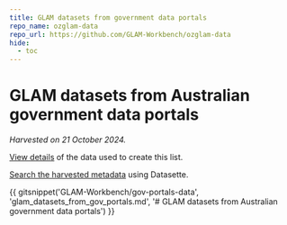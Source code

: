```yaml
---
title: GLAM datasets from government data portals
repo_name: ozglam-data
repo_url: https://github.com/GLAM-Workbench/ozglam-data
hide:
  - toc
---
```


# GLAM datasets from Australian government data portals

*Harvested on 21 October 2024.* 

[View details](glam-data-portals/gov-portals-data.md) of the data used to create this list.

[Search the harvested metadata](https://glam-workbench.net/datasette-lite/?csv=https%3A%2F%2Fgithub.com%2FGLAM-Workbench%2Fgov-portals-data%2Fblob%2Fmain%2Fglam-datasets-from-gov-portals.csv&install=datasette-homepage-table&fts=dataset_title%2Cdataset_description%2Cfile_title%2Cfile_description)  using Datasette.

{{ gitsnippet('GLAM-Workbench/gov-portals-data', 'glam_datasets_from_gov_portals.md', '# GLAM datasets from Australian government data portals') }}

